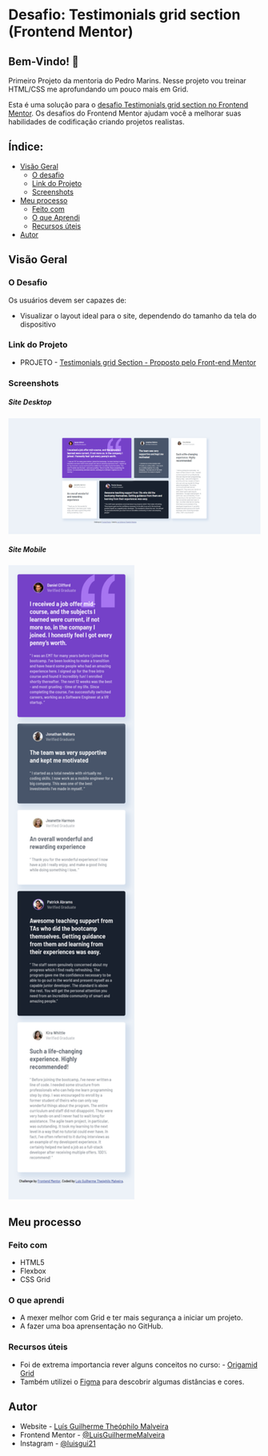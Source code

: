 # Desafio: Testimonials grid section (Frontend Mentor)

## Bem-Vindo! 👋

Primeiro Projeto da mentoria do Pedro Marins. Nesse projeto vou treinar HTML/CSS me aprofundando um pouco mais em Grid.

Esta é uma solução para o [desafio Testimonials grid section no Frontend Mentor](https://www.frontendmentor.io/challenges/testimonials-grid-section-Nnw6J7Un7). Os desafios do Frontend Mentor ajudam você a melhorar suas habilidades de codificação criando projetos realistas.

## Índice:

- [Visão Geral](#visao-geral)
  - [O desafio](#o-desafio)  
  - [Link do Projeto](#link-do-projeto)
  - [Screenshots](#screenshots)
- [Meu processo](#meu-processo)
  - [Feito com](#feito-com)
  - [O que Aprendi](#o-que-aprendi)
  - [Recursos úteis](#recursos-úteis)
- [Autor](#autor)

## Visão Geral

### O Desafio

Os usuários devem ser capazes de:

- Visualizar o layout ideal para o site, dependendo do tamanho da tela do dispositivo

### Link do Projeto

- PROJETO - [Testimonials grid Section - Proposto pelo Front-end Mentor](https://luisguilhermemalveira.github.io/Projeto-Grid.io/)

### Screenshots
##### Site Desktop
<img src="design/Desktop.png" alt="Design Desktop">

##### Site Mobile <br>
<img src="design/Mobile.png" alt="Design Mobile" width = 50%>


## Meu processo

### Feito com

- HTML5
- Flexbox
- CSS Grid

### O que aprendi

- A mexer melhor com Grid e ter mais segurança a iniciar um projeto.
- A fazer uma boa aprensentação no GitHub.

### Recursos úteis

- Foi de extrema importancia rever alguns conceitos no curso: - [Origamid Grid](https://www.origamid.com/curso/css-grid-layout)
- Também utilizei o [Figma](https://www.figma.com/) para descobrir algumas distâncias e cores.

## Autor

- Website - [Luís Guilherme Theóphilo Malveira](https://github.com/LuisGuilhermeMalveira)
- Frontend Mentor - [@LuisGuilhermeMalveira](https://www.frontendmentor.io/profile/LuisGuilhermeMalveira)
- Instagram - [@luisgui21](https://www.instagram.com/luisgui21/)
